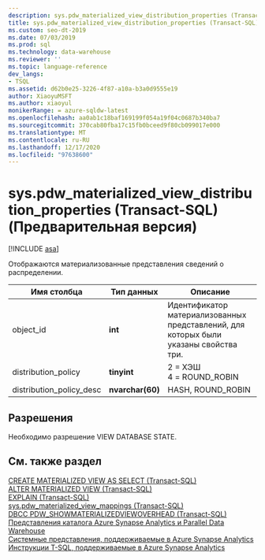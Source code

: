 ```yaml
---
description: sys.pdw_materialized_view_distribution_properties (Transact-SQL) (Предварительная версия)
title: sys.pdw_materialized_view_distribution_properties (Transact-SQL)
ms.custom: seo-dt-2019
ms.date: 07/03/2019
ms.prod: sql
ms.technology: data-warehouse
ms.reviewer: ''
ms.topic: language-reference
dev_langs:
- TSQL
ms.assetid: d62b0e25-3226-4f87-a10a-b3a0d9555e19
author: XiaoyuMSFT
ms.author: xiaoyul
monikerRange: = azure-sqldw-latest
ms.openlocfilehash: aa0ab1c18baf169199f054a19f04c0687b340ba7
ms.sourcegitcommit: 370cab80fba17c15fb0bceed9f80cb099017e000
ms.translationtype: MT
ms.contentlocale: ru-RU
ms.lasthandoff: 12/17/2020
ms.locfileid: "97638600"
---
```

# <a name="syspdw_materialized_view_distribution_properties-transact-sql-preview"></a>sys.pdw_materialized_view_distribution_properties (Transact-SQL) (Предварительная версия)

[!INCLUDE [asa](../../includes/applies-to-version/asa.md)]

Отображаются материализованные представления сведений о распределении.  
  
|Имя столбца|Тип данных|Описание|  
|-----------------|---------------|-----------------| 
|object_id|**int**|Идентификатор материализованных представлений, для которых были указаны свойства три.| 
|distribution_policy |**tinyint**|2 = ХЭШ</br>4 = ROUND_ROBIN|  
|distribution_policy_desc |**nvarchar(60)**|HASH, ROUND_ROBIN|  
 
## <a name="permissions"></a>Разрешения

Необходимо разрешение VIEW DATABASE STATE.
 
## <a name="see-also"></a>См. также раздел

[CREATE MATERIALIZED VIEW AS SELECT &#40;Transact-SQL&#41;](../../t-sql/statements/create-materialized-view-as-select-transact-sql.md?view=azure-sqldw-latest&preserve-view=true)   
[ALTER MATERIALIZED VIEW &#40;Transact-SQL&#41;](../../t-sql/statements/alter-materialized-view-transact-sql.md?view=azure-sqldw-latest&preserve-view=true)   
[EXPLAIN &#40;Transact-SQL&#41;](../../t-sql/queries/explain-transact-sql.md?view=azure-sqldw-latest&preserve-view=true)   
[sys.pdw_materialized_view_mappings &#40;Transact-SQL&#41;](./sys-pdw-materialized-view-mappings-transact-sql.md?view=azure-sqldw-latest&preserve-view=true)   
[DBCC PDW_SHOWMATERIALIZEDVIEWOVERHEAD &#40;Transact-SQL&#41;](../../t-sql/database-console-commands/dbcc-pdw-showmaterializedviewoverhead-transact-sql.md?view=azure-sqldw-latest&preserve-view=true)   
[Представления каталога Azure Synapse Analytics и Parallel Data Warehouse](../../relational-databases/system-catalog-views/sql-data-warehouse-and-parallel-data-warehouse-catalog-views.md)   
[Системные представления, поддерживаемые в Azure Synapse Analytics](/azure/sql-data-warehouse/sql-data-warehouse-reference-tsql-system-views)   
[Инструкции T-SQL, поддерживаемые в Azure Synapse Analytics](/azure/sql-data-warehouse/sql-data-warehouse-reference-tsql-statements)